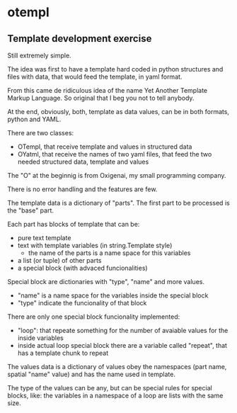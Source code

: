 # otempl

## Template development exercise

Still extremely simple.

The idea was first to have a template hard coded in python structures and
files with data, that would feed the template, in yaml format.

From this came de ridiculous idea of the name Yet Another Template Markup
Language. So original that I beg you not to tell anybody.

At the end, obviously, both, template as data values, can be in both formats,
python and YAML.

There are two classes:
- OTempl, that receive template and values in structured data
- OYatml, that receive the names of two yaml files, that feed the two needed
  structured data, template and values

The "O" at the beginnig is from Oxigenai, my small programming company.

There is no error handling and the features are few.

The template data is a dictionary of "parts". The first part to be processed is the
"base" part.

Each part has blocks of template that can be:
- pure text template
- text with template variables (in string.Template style)
  - the name of the parts is a name space for this variables
- a list (or tuple) of other parts
- a special block (with advaced funcionalities)

Special block are dictionaries with "type", "name" and more values.
- "name" is a name space for the variables inside the special block
- "type" indicate the funcionality of that block

There are only one special block funcionality implemented:
- "loop": that repeate something for the number of avaiable values for the
  inside variables
- inside actual loop special block there are a variable called "repeat", that
  has a template chunk to repeat

The values data is a dictionary of values obey the namespaces (part name, spatial "name" value) and has the name used in template.

The type of the values can be any, but can be special rules for special blocks, like: the variables in a namespace of a loop are lists with the same size.
